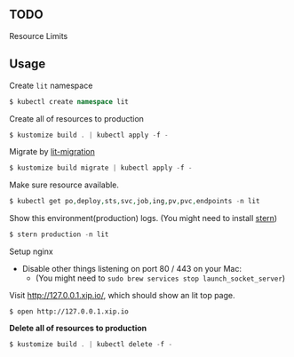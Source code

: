 ## TODO

Resource Limits

## Usage

Create `lit` namespace

```php
$ kubectl create namespace lit
```

Create all of resources to production

```php
$ kustomize build . | kubectl apply -f -
```

Migrate by [lit-migration](https://example.com)

```php
$ kustomize build migrate | kubectl apply -f -
```

Make sure resource available.

```php
$ kubectl get po,deploy,sts,svc,job,ing,pv,pvc,endpoints -n lit
```

Show this environment(production) logs. (You might need to install [stern](https://github.com/wercker/stern))

```php
$ stern production -n lit
```

Setup nginx

* Disable other things listening on port 80 / 443 on your Mac:
  * (You might need to `sudo brew services stop launch_socket_server`)

Visit http://127.0.0.1.xip.io/, which should show an lit top page.

```
$ open http://127.0.0.1.xip.io
```

**Delete all of resources to production**

```php
$ kustomize build . | kubectl delete -f -
```

